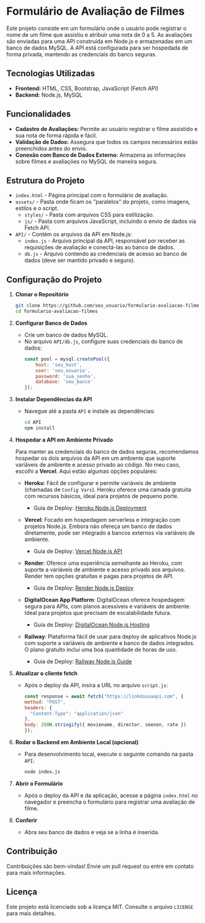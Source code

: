 # Formulário de Avaliação de Filmes

Este projeto consiste em um formulário onde o usuário pode registrar o nome de um filme que assistiu e atribuir uma nota de 0 a 5. As avaliações são enviadas para uma API construída em Node.js e armazenadas em um banco de dados MySQL. A API está configurada para ser hospedada de forma privada, mantendo as credenciais do banco seguras.

## Tecnologias Utilizadas
- **Frontend:** HTML, CSS, Bootstrap, JavaScript (Fetch API)
- **Backend:** Node.js, MySQL

## Funcionalidades
- **Cadastro de Avaliações:** Permite ao usuário registrar o filme assistido e sua nota de forma rápida e fácil.
- **Validação de Dados:** Assegura que todos os campos necessários estão preenchidos antes do envio.
- **Conexão com Banco de Dados Externo:** Armazena as informações sobre filmes e avaliações no MySQL de maneira segura.

## Estrutura do Projeto
- `index.html` - Página principal com o formulário de avaliação.
- `assets/` - Pasta onde ficam os "paralelos" do projeto, como imagens, estilos e o script.
	- `styles/` - Pasta com arquivos CSS para estilização.
	- `js/` - Pasta com arquivos JavaScript, incluindo o envio de dados via Fetch API.
- `API/` - Contém os arquivos da API em Node.js:
  - `index.js` - Arquivo principal da API, responsável por receber as requisições de avaliação e conectá-las ao banco de dados.
  - `db.js` - Arquivo contendo as credenciais de acesso ao banco de dados (deve ser mantido privado e seguro).

## Configuração do Projeto

1. **Clonar o Repositório**
    ```bash
    git clone https://github.com/seu_usuario/formulario-avaliacao-filmes.git
    cd formulario-avaliacao-filmes
    ```

2. **Configurar Banco de Dados**
    - Crie um banco de dados MySQL.
    - No arquivo `API/db.js`, configure suas credenciais do banco de dados:
      ```javascript
      const pool = mysql.createPool({
          host: 'seu_host',
          user: 'seu_usuario',
          password: 'sua_senha',
          database: 'seu_banco'
      });
      ```

3. **Instalar Dependências da API**
    - Navegue até a pasta `API` e instale as dependências:
      ```bash
      cd API
      npm install
      ```

4. **Hospedar a API em Ambiente Privado**

	Para manter as credenciais do banco de dados seguras, recomendamos hospedar os dois arquivos da API em um ambiente que suporte variáveis de ambiente e acesso privado ao código. No meu caso, escolhi a **Vercel**. Aqui estão algumas opções populares:

   - **Heroku**: Fácil de configurar e permite variáveis de ambiente (chamadas de `Config Vars`). Heroku oferece uma camada gratuita com recursos básicos, ideal para projetos de pequeno porte.
     - Guia de Deploy: [Heroku Node.js Deployment](https://devcenter.heroku.com/articles/deploying-nodejs)

   - **Vercel**: Focado em hospedagem serverless e integração com projetos Node.js. Embora não ofereça um banco de dados diretamente, pode ser integrado a bancos externos via variáveis de ambiente.
     - Guia de Deploy: [Vercel Node.js API](https://vercel.com/docs/concepts/functions/serverless-functions)

   - **Render**: Oferece uma experiência semelhante ao Heroku, com suporte a variáveis de ambiente e acesso privado aos arquivos. Render tem opções gratuitas e pagas para projetos de API.
     - Guia de Deploy: [Render Node.js Deploy](https://render.com/docs/deploy-node-express-app)

   - **DigitalOcean App Platform**: DigitalOcean oferece hospedagem segura para APIs, com planos acessíveis e variáveis de ambiente. Ideal para projetos que precisam de escalabilidade futura.
     - Guia de Deploy: [DigitalOcean Node.js Hosting](https://docs.digitalocean.com/products/app-platform/quickstart/#node-js)

   - **Railway**: Plataforma fácil de usar para deploy de aplicativos Node.js com suporte a variáveis de ambiente e banco de dados integrados. O plano gratuito inclui uma boa quantidade de horas de uso.
     - Guia de Deploy: [Railway Node.js Guide](https://docs.railway.app/deploy/quickstart)

5. **Atualizar o cliente fetch**
	- Após o deploy da API, insira a URL no arquivo `script.js`:
		```javascript
		const response = await fetch("https://linkdasuaapi.com", {
        method: "POST",
        headers: {
          "Content-Type": "application/json"
        },
        body: JSON.stringify({ moviename, director, seenon, rate })
      });
		```

6. **Rodar o Backend em Ambiente Local (opcional)**
    - Para desenvolvimento local, execute o seguinte comando na pasta `API`:
      ```bash
      node index.js
      ```

7. **Abrir o Formulário**
    - Após o deploy da API e da aplicação, acesse a página `index.html` no navegador e preencha o formulário para registrar uma avaliação de filme.

8. **Conferir**
	- Abra seu banco de dados e veja se a linha é inserida.

## Contribuição
Contribuições são bem-vindas! Envie um pull request ou entre em contato para mais informações.

## Licença
Este projeto está licenciado sob a licença MIT. Consulte o arquivo `LICENSE` para mais detalhes.
